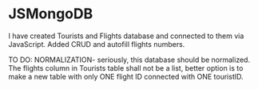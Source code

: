 # JSMongoDB
I have created Tourists and Flights database and connected to them via JavaScript. 
Added CRUD and autofill flights numbers.

TO DO:
NORMALIZATION- seriously, this database should be normalized. The flights column in Tourists table shall not be a list, better option is to make a new table with only ONE flight ID connected with ONE touristID.
